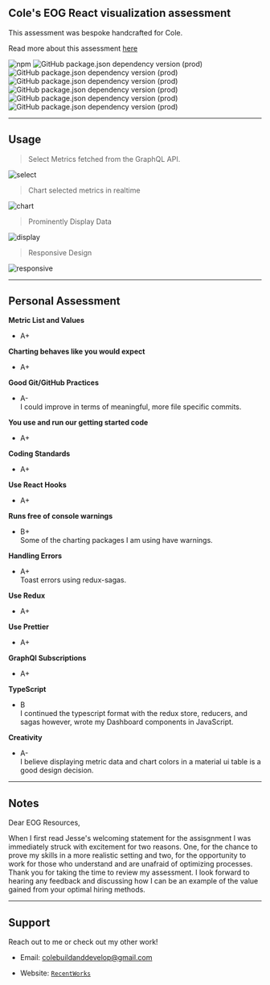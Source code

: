 ## Cole's EOG React visualization assessment

This assessment was bespoke handcrafted for Cole.

Read more about this assessment [here](https://react.eogresources.com)

![npm](https://img.shields.io/npm/v/npm)
![GitHub package.json dependency version (prod)](https://img.shields.io/github/package-json/dependency-version/colebuildanddevelop/GraphQL-project/react)
![GitHub package.json dependency version (prod)](https://img.shields.io/github/package-json/dependency-version/colebuildanddevelop/GraphQL-project/redux)
![GitHub package.json dependency version (prod)](https://img.shields.io/github/package-json/dependency-version/colebuildanddevelop/GraphQL-project/redux-saga)
![GitHub package.json dependency version (prod)](https://img.shields.io/github/package-json/dependency-version/colebuildanddevelop/GraphQL-project/graphql)
![GitHub package.json dependency version (prod)](https://img.shields.io/github/package-json/dependency-version/colebuildanddevelop/GraphQL-project/@material-ui/core)
![GitHub package.json dependency version (prod)](https://img.shields.io/github/package-json/dependency-version/colebuildanddevelop/GraphQL-project/react-timeseries-charts)

---

## Usage

> Select Metrics fetched from the GraphQL API.

![select](https://github.com/Colebuildanddevelop/GraphQL-project/blob/master/src/static/select.gif)

> Chart selected metrics in realtime 

![chart](https://github.com/Colebuildanddevelop/GraphQL-project/blob/master/src/static/chart.gif)

> Prominently Display Data
 
![display](https://github.com/Colebuildanddevelop/GraphQL-project/blob/master/src/static/display.gif)

> Responsive Design

![responsive](https://github.com/Colebuildanddevelop/GraphQL-project/blob/master/src/static/responsive.gif)

---

## Personal Assessment

**Metric List and Values**

- A+ 

**Charting behaves like you would expect**

- A+

**Good Git/GitHub Practices**

- A-  
I could improve in terms of meaningful, more file specific commits.

**You use and run our getting started code**

- A+

**Coding Standards**

- A+ 

**Use React Hooks**

- A+

**Runs free of console warnings** 

- B+  
Some of the charting packages I am using have warnings.

**Handling Errors**

- A+  
Toast errors using redux-sagas.

**Use Redux**

- A+

**Use Prettier**

- A+

**GraphQl Subscriptions**

- A+

**TypeScript**

- B  
I continued the typescript format with the redux store, reducers, and sagas however, wrote my Dashboard components in JavaScript.

**Creativity**

- A-  
I believe displaying metric data and chart colors in a material ui table is a good design decision. 

---

## Notes

Dear EOG Resources,

When I first read Jesse's welcoming statement for the assisgnment I was immediately struck with excitement for two reasons. One, for the chance to prove my skills in a more realistic setting and two, for the opportunity to work for those who understand and are unafraid of optimizing processes. Thank you for taking the time to review my assessment. I look forward to hearing any feedback and discussing how I can be an example of the value gained from your optimal hiring methods. 

---

## Support

Reach out to me or check out my other work!

- Email: colebuildanddevelop@gmail.com

- Website: <a href="https://portfolio-5e35d.firebaseapp.com/" target="_blank">`RecentWorks`</a>

